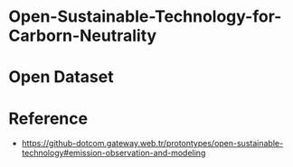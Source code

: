 # Open-Sustainable-Technology-for-Carborn-Neutrality



# Open Dataset




# Reference
- https://github-dotcom.gateway.web.tr/protontypes/open-sustainable-technology#emission-observation-and-modeling
